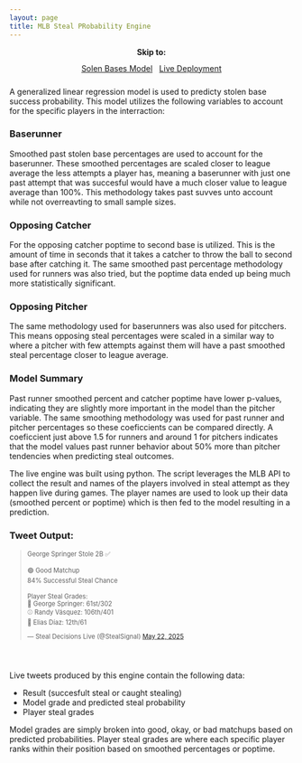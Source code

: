 ```yaml
---
layout: page
title: MLB Steal PRobability Engine
---
```


<!-- Wrapper container to center everything -->
<div style="text-align: center; margin-bottom: 24px;">

  <p style="margin-bottom: 12px; font-weight: bold;">Skip to:</p>

  <div style="display: inline-flex; gap: 12px; flex-wrap: wrap; justify-content: center;">
    <a href="#live-scoring" style="...">Solen Bases Model</a>
    <a href="#rankings" style="...">Live Deployment</a>
  </div>

</div>



<!-- Stolen Bases Model -->
A generalized linear regression model is used to predicty stolen base success probability. This model utilizes the following variables to account for the specific players in the interraction:

### Baserunner
Smoothed past stolen base percentages are used to account for the baserunner. These smoothed percentages are scaled closer to league average the 
less attempts a player has, meaning a baserunner with just one past attempt that was succesful would have a much closer value to league average than 100%.
This methodology takes past suvves unto account while not overreavting to small sample sizes.

### Opposing Catcher
For the opposing catcher poptime to second base is utilized. This is the amount of time in seconds that it takes a catcher to throw the ball to second base 
after catching it. The same smoothed past percentage methodology used for runners was also tried, but the poptime data ended up being much more statistically significant.

### Opposing Pitcher
The same methodology used for baserunners was also used for pitcchers. This means opposing steal percentages were scaled in a similar way to where a pitcher with 
few attempts against them will have a past smoothed steal percentage closer to league average.

### Model Summary
Past runner smoothed percent and catcher poptime have lower p-values, indicating they are slightly more important in the model than the pitcher variable. The same smoothing methodology was used for past runner 
and pitcher percentages so these coeficcients can be compared directly. A coeficcient just above 1.5 for runners and around 1 for pitchers indicates that the model values past runner 
behavior about 50% more than pitcher tendencies when predicting steal outcomes.


<!-- Live Deployment -->
The live engine was built using python. The script leverages the MLB API to collect the result and names of the players involved in steal attempt as they happen live during games. The player names are used to look up 
their data (smoothed percent or poptime) which is then fed to the model resulting in a prediction.

### Tweet Output:
  <!-- Tweet Embed -->
  <div style="flex: 1; min-width: 400px;">
    <div style="transform: scale(0.8); transform-origin: top left; width: fit-content;">
      <blockquote class="twitter-tweet">
        <p lang="en" dir="ltr">
          George Springer Stole 2B ✅<br><br>
          🟢 Good Matchup<br>
          84% Successful Steal Chance<br><br>
          Player Steal Grades:<br>
          🏃 George Springer: 61st/302<br>
          ⚾ Randy Vásquez: 106th/401<br>
          🧤 Elias Díaz: 12th/61
        </p>
        &mdash; Steal Decisions Live (@StealSignal) 
        <a href="https://twitter.com/StealSignal/status/1925342409459745182?ref_src=twsrc%5Etfw">May 22, 2025</a>
      </blockquote>
    </div>
    <script async src="https://platform.twitter.com/widgets.js" charset="utf-8"></script>
  </div>
  
Live tweets produced by this engine contain the following data:
- Result (succesfult steal or caught stealing)
- Model grade and predicted steal probability
- Player steal grades

Model grades are simply broken into good, okay, or bad matchups based on predicted probabilities. Player steal grades are where each specific player ranks within their position based on smoothed percentages or poptime.
